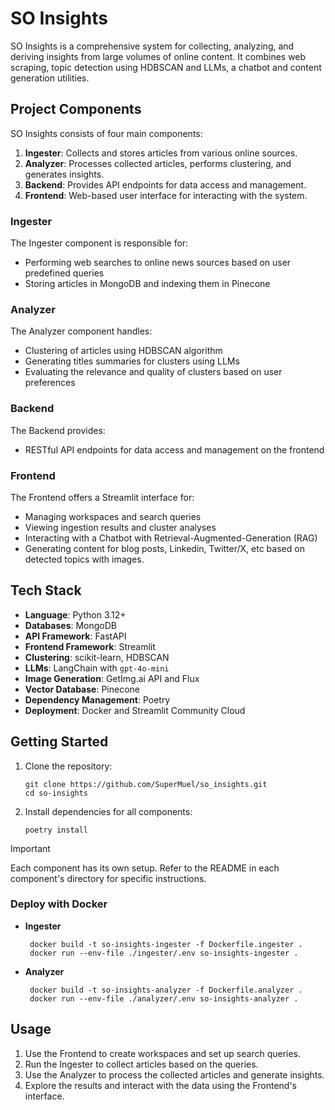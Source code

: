 # SO Insights

SO Insights is a comprehensive system for collecting, analyzing, and deriving insights from large volumes of online content. It combines web scraping, topic detection using HDBSCAN and LLMs, a chatbot and content generation utilities.

## Project Components

SO Insights consists of four main components:

1. **Ingester**: Collects and stores articles from various online sources.
2. **Analyzer**: Processes collected articles, performs clustering, and generates insights.
3. **Backend**: Provides API endpoints for data access and management.
4. **Frontend**: Web-based user interface for interacting with the system.

### Ingester

The Ingester component is responsible for:
- Performing web searches to online news sources based on user predefined queries
- Storing articles in MongoDB and indexing them in Pinecone

### Analyzer

The Analyzer component handles:
- Clustering of articles using HDBSCAN algorithm
- Generating titles summaries for clusters using LLMs
- Evaluating the relevance and quality of clusters based on user preferences

### Backend

The Backend provides:
- RESTful API endpoints for data access and management on the frontend

### Frontend

The Frontend offers a Streamlit interface for:
- Managing workspaces and search queries
- Viewing ingestion results and cluster analyses
- Interacting with a Chatbot with Retrieval-Augmented-Generation (RAG) 
- Generating content for blog posts, Linkedin, Twitter/X, etc based on detected topics with images.

## Tech Stack

- **Language**: Python 3.12+
- **Databases**: MongoDB
- **API Framework**: FastAPI
- **Frontend Framework**: Streamlit
- **Clustering**: scikit-learn, HDBSCAN
- **LLMs**: LangChain with `gpt-4o-mini`
- **Image Generation**: GetImg.ai API and Flux
- **Vector Database**: Pinecone
- **Dependency Management**: Poetry
- **Deployment**: Docker and Streamlit Community Cloud

## Getting Started

1. Clone the repository:
   ```
   git clone https://github.com/SuperMuel/so_insights.git
   cd so-insights
   ```

2. Install dependencies for all components:
   ```
   poetry install
   ```

> [!IMPORTANT]
> Each component has its own setup. Refer to the README in each component's directory for specific instructions.

### Deploy with Docker
- **Ingester**
   ```
    docker build -t so-insights-ingester -f Dockerfile.ingester .
    docker run --env-file ./ingester/.env so-insights-ingester .
    ```
- **Analyzer**
    ```
     docker build -t so-insights-analyzer -f Dockerfile.analyzer .
     docker run --env-file ./analyzer/.env so-insights-analyzer .
     ```



## Usage

1. Use the Frontend to create workspaces and set up search queries.
2. Run the Ingester to collect articles based on the queries.
3. Use the Analyzer to process the collected articles and generate insights.
4. Explore the results and interact with the data using the Frontend's interface.
